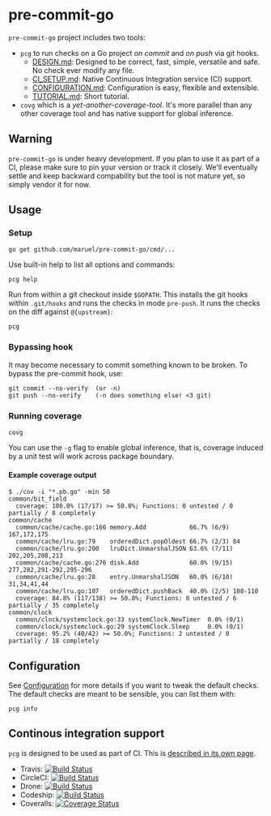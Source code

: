 pre-commit-go
=============

`pre-commit-go` project includes two tools:

  - `pcg` to run checks on a Go project *on commit* and *on push* via git hooks.
    - [DESIGN.md](DESIGN.md): Designed to be correct, fast, simple,
      versatile and safe. No check ever modify any file.
    - [CI_SETUP.md](CI_SETUP.md): Native Continuous Integration service (CI)
      support.
    - [CONFIGURATION.md](CONFIGURATION.md): Configuration is easy, flexible and
      extensible.
    - [TUTORIAL.md](TUTORIAL.md): Short tutorial.
  - `covg` which is a *yet-another-coverage-tool*. It's more parallel than
    any other coverage tool and has native support for global inference.


Warning
-------

`pre-commit-go` is under heavy development. If you plan to use it as part of a
CI, please make sure to pin your version or track it closely. We'll eventually
settle and keep backward compability but the tool is not mature yet, so simply
vendor it for now.


Usage
-----

### Setup

    go get github.com/maruel/pre-commit-go/cmd/...

Use built-in help to list all options and commands:

    pcg help

Run from within a git checkout inside `$GOPATH`. This installs the git hooks
within `.git/hooks` and runs the checks in mode `pre-push`. It runs the checks
on the diff against `@{upstream}`:

    pcg


### Bypassing hook

It may become necessary to commit something known to be broken. To bypass the
pre-commit hook, use:

    git commit --no-verify  (or -n)
    git push --no-verify    (-n does something else! <3 git)


### Running coverage

    covg

You can use the `-g` flag to enable global inference, that is, coverage induced
by a unit test will work across package boundary.

#### Example coverage output

    $ ./cov -i "*.pb.go" -min 50
    common/bit_field
      coverage: 100.0% (17/17) >= 50.0%; Functions: 0 untested / 0 partially / 8 completely
    common/cache
      common/cache/cache.go:166 memory.Add            66.7% (6/9) 167,172,175
      common/cache/lru.go:79    orderedDict.popOldest 66.7% (2/3) 84
      common/cache/lru.go:200   lruDict.UnmarshalJSON 63.6% (7/11) 202,205,208,213
      common/cache/cache.go:276 disk.Add              60.0% (9/15) 277,282,291-292,295-296
      common/cache/lru.go:28    entry.UnmarshalJSON   60.0% (6/10) 31,34,41,44
      common/cache/lru.go:107   orderedDict.pushBack  40.0% (2/5) 108-110
      coverage: 84.8% (117/138) >= 50.0%; Functions: 0 untested / 6 partially / 35 completely
    common/clock
      common/clock/systemclock.go:33 systemClock.NewTimer  0.0% (0/1)
      common/clock/systemclock.go:29 systemClock.Sleep     0.0% (0/1)
      coverage: 95.2% (40/42) >= 50.0%; Functions: 2 untested / 0 partially / 18 completely


Configuration
-------------

See [Configuration](CONFIGURATION.md) for more details if you want to tweak the
default checks. The default checks are meant to be sensible, you can list them
with:

    pcg info


Continous integration support
-----------------------------

`pcg` is designed to be used as part of CI. This is [described in its
own page](CI_SETUP.md).

  - Travis: [![Build Status](https://travis-ci.org/maruel/pre-commit-go.svg?branch=master)](https://travis-ci.org/maruel/pre-commit-go)
  - CircleCI: [![Build Status](https://circleci.com/gh/maruel/pre-commit-go.svg?style=shield&circle-token=:circle-token)](https://circleci.com/gh/maruel/pre-commit-go)
  - Drone: [![Build Status](https://drone.io/github.com/maruel/pre-commit-go/status.png)](https://drone.io/github.com/maruel/pre-commit-go/latest)
  - Codeship: [![Build Status](https://codeship.com/projects/86965/status?branch=master)](https://codeship.com/projects/86965)
  - Coveralls: [![Coverage Status](https://coveralls.io/repos/maruel/pre-commit-go/badge.svg?branch=master)](https://coveralls.io/r/maruel/pre-commit-go?branch=master)
